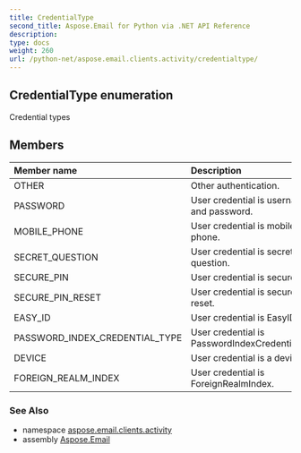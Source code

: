 ```yaml
---
title: CredentialType
second_title: Aspose.Email for Python via .NET API Reference
description: 
type: docs
weight: 260
url: /python-net/aspose.email.clients.activity/credentialtype/
---
```


## CredentialType enumeration

Credential types

## Members
| Member name | Description |
| :- | :- |
|OTHER|Other authentication.|
|PASSWORD|User credential is username and password.|
|MOBILE_PHONE|User credential is mobile phone.|
|SECRET_QUESTION|User credential is secret question.|
|SECURE_PIN|User credential is secure PIN.|
|SECURE_PIN_RESET|User credential is secure PIN reset.|
|EASY_ID|User credential is EasyID.|
|PASSWORD_INDEX_CREDENTIAL_TYPE|User credential is PasswordIndexCredentialType.|
|DEVICE|User credential is a device.|
|FOREIGN_REALM_INDEX|User credential is ForeignRealmIndex.|

### See Also

* namespace [aspose.email.clients.activity](/python-net/aspose.email.clients.activity/)
* assembly [Aspose.Email](/python-net/)

